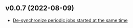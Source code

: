## v0.0.7 (2022-08-09)

* [De-synchronize periodic jobs started at the same time](https://github.com/anna-money/aio-background/pull/128)
